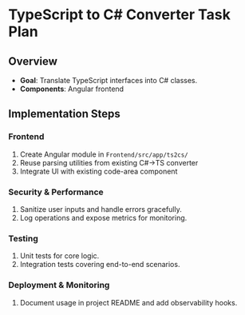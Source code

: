 # TypeScript to C# Converter Task Plan
## Overview
- **Goal**: Translate TypeScript interfaces into C# classes.
- **Components**: Angular frontend

## Implementation Steps
### Frontend
1. Create Angular module in `Frontend/src/app/ts2cs/`
1. Reuse parsing utilities from existing C#→TS converter
1. Integrate UI with existing code-area component

### Security & Performance
1. Sanitize user inputs and handle errors gracefully.
2. Log operations and expose metrics for monitoring.

### Testing
1. Unit tests for core logic.
2. Integration tests covering end-to-end scenarios.

### Deployment & Monitoring
1. Document usage in project README and add observability hooks.
